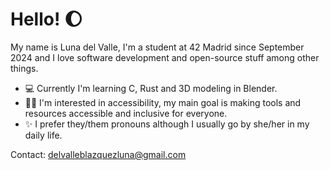 # Hello! 🌔

My name is Luna del Valle, I'm a student at 42 Madrid since September 2024 and I love software development and open-source stuff among other things.

- 💻 Currently I'm learning C, Rust and 3D modeling in Blender.
- 🫶🏻 I'm interested in accessibility, my main goal is making tools and resources accessible and inclusive for everyone.
- ✨ I prefer they/them pronouns although I usually go by she/her in my daily life.

Contact: delvalleblazquezluna@gmail.com
